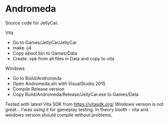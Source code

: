 # Andromeda

Source code for JellyCar.

Vita 
- Go to Games/JellyCar/JellyCar
- make -j4
- Copy eboot.bin to Games/Data
- Create .vpk from all files in Data and copy to vita

Windows
- Go to Build/Andromeda
- Open Andromeda.sln with VisualStudio 2015
- Compile Release version
- Copy Build/Andromeda/Release/JellyCar.exe to Games/Data

Tested with latest Vita SDK from https://vitasdk.org/
Windows version is not great... I'was using it for gameplay testing.
In theory booth - vita and windows version should compile without problems.